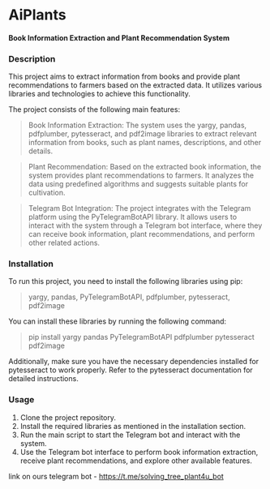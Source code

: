 # AiPlants
#### Book Information Extraction and Plant Recommendation System
### Description
This project aims to extract information from books and provide plant recommendations to farmers based on the extracted data. It utilizes various libraries and technologies to achieve this functionality.

The project consists of the following main features:

> Book Information Extraction: The system uses the yargy, pandas, pdfplumber, pytesseract, and pdf2image libraries to extract relevant information from books, such as plant names, descriptions, and other details.

> Plant Recommendation: Based on the extracted book information, the system provides plant recommendations to farmers. It analyzes the data using predefined algorithms and suggests suitable plants for cultivation.

> Telegram Bot Integration: The project integrates with the Telegram platform using the PyTelegramBotAPI library. It allows users to interact with the system through a Telegram bot interface, where they can receive book information, plant recommendations, and perform other related actions.

### Installation
To run this project, you need to install the following libraries using pip:
> yargy, pandas, PyTelegramBotAPI, pdfplumber, pytesseract, pdf2image

You can install these libraries by running the following command:

> pip install yargy pandas PyTelegramBotAPI pdfplumber pytesseract pdf2image

Additionally, make sure you have the necessary dependencies installed for pytesseract to work properly. Refer to the pytesseract documentation for detailed instructions.

### Usage
1. Clone the project repository.
2. Install the required libraries as mentioned in the installation section.
3. Run the main script to start the Telegram bot and interact with the system.
4. Use the Telegram bot interface to perform book information extraction, receive plant recommendations, and explore other available features.

link on ours telegram bot - https://t.me/solving_tree_plant4u_bot
